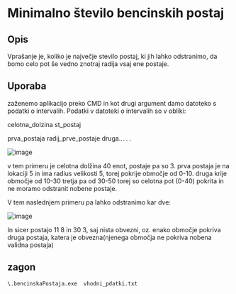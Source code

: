 # Minimalno število bencinskih postaj

## Opis
Vprašanje je, koliko je največje stevilo postaj, ki jih lahko odstranimo, da bomo celo pot še vedno znotraj radija vsaj ene postaje.

## Uporaba
zaženemo aplikacijo preko CMD in kot drugi argument damo datoteko s podatki o intervalih.
Podatki v datoteki o intervalih so v obliki: 

celotna_dolzina st_postaj

prva_postaja radij_prve_postaje
druga...
.
.

![image](https://github.com/zanivanusa/bencinskaPostaja/assets/60394411/f8a3016b-84c7-4205-96e0-cdce7279125d)

v tem primeru je celotna dolžina 40 enot, postaje pa so 3.
prva postaja je na lokaciji 5 in ima radius velikosti 5, torej pokrije območje od 0-10.
druga krije območje od 10-30
tretja pa od 30-50
torej so celotna pot (0-40) pokrita in ne moramo odstranit nobene postaje.

V tem naslednjem primeru pa lahko odstranimo kar dve:

![image](https://github.com/zanivanusa/bencinskaPostaja/assets/60394411/bab3e5e2-de1b-41d7-8dad-e2359c92d9d4)

In sicer postajo 11 8 in 30 3, saj nista obvezni, oz. enako območje pokriva druga postaja, katera je obvezna(njenega območja ne pokriva nobena validna postaja)


## zagon
```
\.bencinskaPostaja.exe  vhodni_pdatki.txt
